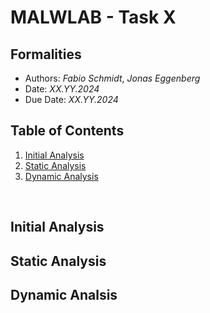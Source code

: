 # MALWLAB - Task X
## Formalities
- Authors: *Fabio Schmidt*, *Jonas Eggenberg*
- Date: *XX.YY.2024*
- Due Date: *XX.YY.2024*

## Table of Contents
1. [Initial Analysis](#init_analysis)
2. [Static Analysis](#static_analysis)
3. [Dynamic Analysis](#dynamic_analysis)
<br>

## Initial Analysis <a name="init_analysis"></a>


## Static Analysis <a name="static_analysis"></a>

## Dynamic Analsis <a name="dynamic_analysis"></a>
